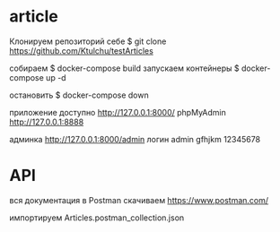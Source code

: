 # article
Клонируем репозиторий себе $ git clone https://github.com/Ktulchu/testArticles

собираем $ docker-compose build
запускаем контейнеры $ docker-compose up -d

остановить $ docker-compose down 

приложение доступно http://127.0.0.1:8000/
phpMyAdmin http://127.0.0.1:8888

админка http://127.0.0.1:8000/admin
логин admin
gfhjkm 12345678

# API
вся документация в Postman
скачиваем https://www.postman.com/

импортируем Articles.postman_collection.json 
